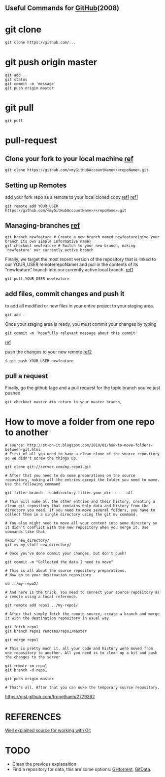 Useful Commands for [GitHub](https://en.wikipedia.org/wiki/GitHub)(2008)
---




# git clone


```
git clone https://github.com/...
```


# git push origin master

```
git add .  
git status  
git commit -m 'message'
git push origin master
```

# git pull

```
git pull
```


# pull-request


## Clone your fork to your local machine [ref](https://gist.github.com/Chaser324/ce0505fbed06b947d962#creating-a-fork)
```
git clone https://github.com/<myGitHubAccountName>/<repoName>.git
```

## Setting up Remotes
add your fork repo as a remote to your local cloned copy [ref1](https://stackoverflow.com/questions/14906187/how-to-submit-a-pull-request-from-a-cloned-repo)
[ref1](https://github.com/GarageGames/Torque2D/wiki/Cloning-the-repo-and-working-with-Git#3--setting-up-remotes)
```
git remote add YOUR_USER  https://github.com/<myGitHubAccountName>/<repoName>.git
```

## Managing-branches [ref](https://github.com/GarageGames/Torque2D/wiki/Cloning-the-repo-and-working-with-Git#4---managing-branches)

```
git branch newfeature # Create a new branch named newfeature(give your branch its own simple informative name)
git checkout newfeature # Switch to your new branch, making 'newfeature' our currently active branch

```



Finally, we target the most recent version of the repository that is linked to our
YOUR_USER remote(repoName) and pull in the contents of its "newfeature" branch into our currently active local branch.
[ref1](https://github.com/GarageGames/Torque2D/wiki/Cloning-the-repo-and-working-with-Git#4---managing-branches)
```
git pull YOUR_USER newfeature
```


## add files, commit changes and push it


to add all modified or new files in your entire project to your staging area.
```
git add .
```

Once your staging area is ready, you must commit your changes by typing
```
git commit -m 'hopefully relevant message about this commit'
```
[ref](https://github.com/GarageGames/Torque2D/wiki/Cloning-the-repo-and-working-with-Git#5---final-step--adding-files-committing-changes-and-pushing)


push the changes to your new remote
[ref2](https://hub.github.com/)
```
$ git push YOUR_USER newfeature
```



## pull a request
 Finally, go the github fage and a pull request for the topic branch you've just pushed





```
git checkout master #to return to your master branch,
```



# How to move a folder from one repo to another


```
# source: http://st-on-it.blogspot.com/2010/01/how-to-move-folders-between-git.html
# First of all you need to have a clean clone of the source repository so we didn't screw the things up.

git clone git://server.com/my-repo1.git

# After that you need to do some preparations on the source repository, nuking all the entries except the folder you need to move. Use the following command

git filter-branch --subdirectory-filter your_dir -- -- all

# This will nuke all the other entries and their history, creating a clean git repository that contains only data and history from the directory you need. If you need to move several folders, you have to collect them in a single directory using the git mv command.

# You also might need to move all your content into some directory so it didn't conflict with the new repository when you merge it. Use commands like that

mkdir new_directory/
git mv my_stuff new_directory/

# Once you've done commit your changes, but don't push!

git commit -m "Collected the data I need to move"

# This is all about the source repository preparations.
# Now go to your destination repository

cd ../my-repo2/

# And here is the trick. You need to connect your source repository as a remote using a local reference.

git remote add repo1 ../my-repo1/

# After that simply fetch the remote source, create a branch and merge it with the destination repository in usual way

git fetch repo1
git branch repo1 remotes/repo1/master

git merge repo1 

# This is pretty much it, all your code and history were moved from one repository to another. All you need is to clean up a bit and push the changes to the server

git remote rm repo1
git branch -d repo1

git push origin master

# That's all. After that you can nuke the temporary source repository.
```
https://gist.github.com/trongthanh/2779392



# REFERENCES


[Well explained source for working with Git](https://github.com/GarageGames/Torque2D/wiki/Cloning-the-repo-and-working-with-Git)




# TODO

* Clean the previous explanaition
* Find a repository for data, this are some options:
[GHtorrent](http://ghtorrent.org/), [GitData](https://developer.github.com/v3/git/).



